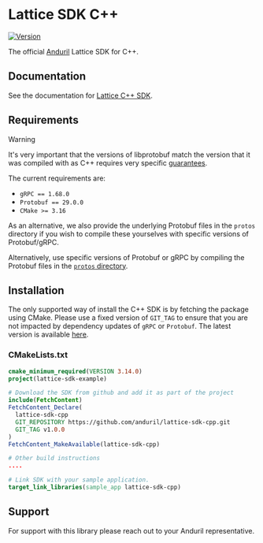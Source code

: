 # Lattice SDK C++

[![Version](https://img.shields.io/github/v/release/anduril/lattice-sdk-cpp)](https://github.com/anduril/lattice-sdk-cpp/releases)

The official [Anduril](https://www.anduril.com/) Lattice SDK for C++.

## Documentation

See the documentation for [Lattice C++ SDK](https://docs.anduril.com/sdks/cpp).

## Requirements

> [!WARNING]  
> It's very important that the versions of libprotobuf match the version that it was compiled with as C++ requires very specific [guarantees](https://protobuf.dev/support/cross-version-runtime-guarantee/#cpp).
> 
The current requirements are:
* `gRPC == 1.68.0`
* `Protobuf == 29.0.0`
* `CMake >= 3.16`

As an alternative, we also provide the underlying Protobuf files in the `protos` directory if you wish to compile these yourselves with specific versions of Protobuf/gRPC.

Alternatively, use specific versions of Protobuf or gRPC by compiling the Protobuf files in the [`protos` directory](https://github.com/anduril/lattice-sdk-cpp/tree/master/protos).

## Installation

The only supported way of install the C++ SDK is by fetching the package using CMake. Please use a fixed version of `GIT_TAG` to ensure that
you are not impacted by dependency updates of `gRPC` or `Protobuf`. The latest version is available [here](https://github.com/anduril/lattice-sdk-cpp/releases/latest).

### CMakeLists.txt

```cmake
cmake_minimum_required(VERSION 3.14.0)
project(lattice-sdk-example)

# Download the SDK from github and add it as part of the project
include(FetchContent)
FetchContent_Declare(
  lattice-sdk-cpp
  GIT_REPOSITORY https://github.com/anduril/lattice-sdk-cpp.git
  GIT_TAG v1.0.0
)
FetchContent_MakeAvailable(lattice-sdk-cpp)

# Other build instructions
....

# Link SDK with your sample application.
target_link_libraries(sample_app lattice-sdk-cpp)
``` 

## Support

For support with this library please reach out to your Anduril representative. 
